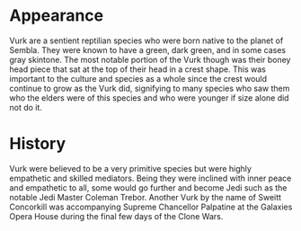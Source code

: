 # Appearance
Vurk are a sentient reptilian species who were born native to the planet of Sembla.
They were known to have a green, dark green, and in some cases gray skintone.
The most notable portion of the Vurk though was their boney head piece that sat at the top of their head in a crest shape.
This was important to the culture and species as a whole since the crest would continue to grow as the Vurk did, signifying to many species who saw them who the elders were of this species and who were younger if size alone did not do it.

# History
Vurk were believed to be a very primitive species but were highly empathetic and skilled mediators.
Being they were inclined with inner peace and empathetic to all, some would go further and become Jedi such as the notable Jedi Master Coleman Trebor.
Another Vurk by the name of Sweitt Concorkill was accompanying Supreme Chancellor Palpatine at the Galaxies Opera House during the final few days of the Clone Wars.